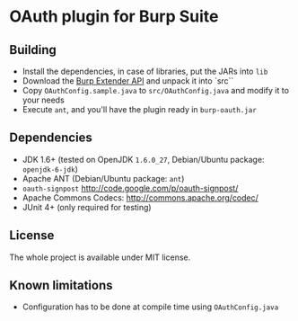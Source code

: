OAuth plugin for Burp Suite
===========================

Building
--------

 - Install the dependencies, in case of libraries, put the JARs into `lib`
 - Download the [Burp Extender API][1] and unpack it into `src``
 - Copy `OAuthConfig.sample.java` to `src/OAuthConfig.java` and modify it to your needs
 - Execute `ant`, and you'll have the plugin ready in `burp-oauth.jar`

Dependencies
------------

 - JDK 1.6+ (tested on OpenJDK `1.6.0_27`, Debian/Ubuntu package: `openjdk-6-jdk`)
 - Apache ANT (Debian/Ubuntu package: `ant`)
 - `oauth-signpost` http://code.google.com/p/oauth-signpost/
 - Apache Commons Codecs: http://commons.apache.org/codec/
 - JUnit 4+ (only required for testing)

License
-------

The whole project is available under MIT license.

Known limitations
-----------------

 - Configuration has to be done at compile time using `OAuthConfig.java`

  [1]: http://portswigger.net/burp/extender/api/burp_extender_api.zip
